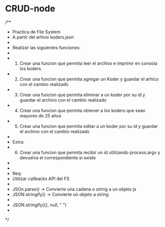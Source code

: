 # CRUD-node

/**
 * Practica de File System
 * A partir del arhivo koders.json
 * 
 * Realizar las siguientes funciones:
 * 
 * 1. Crear una funcion que permita leer el archivo e imprimir en consola los koders
 * 2. Crear una funcion que permita agregar un Koder y guardar el arhico con el cambio realizado
 * 3. Crear una funcion que permita eliminar a un koder por su id y guardar el archivo con el cambio realizado
 * 4. Crear una funcion que permita obtener a los koders que sean mayores de 25 años
 * 5. Crear una funcion que permita editar a un koder por su id y guardar el archivo con el cambio realizado
 * 
 * Extra: 
 * 6. Crear una funcion que permita recibir un id utilizando process.argv y devuelva el correspondiente si existe
 * 
 * 
 * Req:
 * Utilizar callbacks API del FS
 * 
 * JSOn.parse() -> Convierte una cadena o string a un objeto js
 * JSON.stringify() -> Convierte un objeto a string
 * 
 *  JSON.stringify({}, null, "  ")    
 * 
 */
